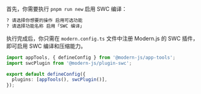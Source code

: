 首先，你需要执行 `pnpm run new` 启用 SWC 编译：

```bash
? 请选择你想要的操作 启用可选功能
? 请选择功能名称 启用「SWC 编译」
```

执行完成后，你只需在 `modern.config.ts` 文件中注册 Modern.js 的 SWC 插件，即可启用 SWC 编译和压缩能力。

```ts title="modern.config.ts"
import appTools, { defineConfig } from '@modern-js/app-tools';
import swcPlugin from '@modern-js/plugin-swc';

export default defineConfig({
  plugins: [appTools(), swcPlugin()],
});
```
